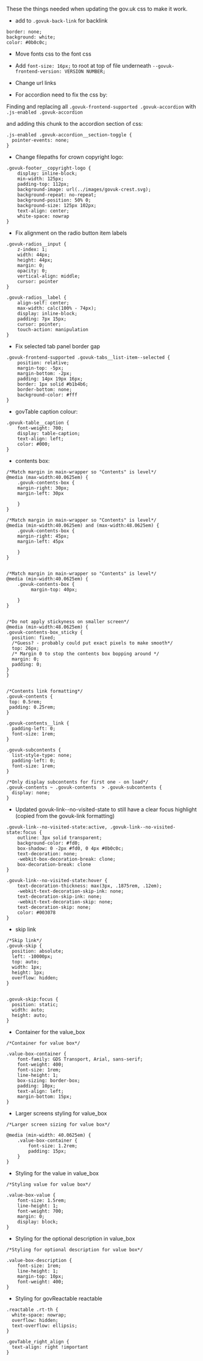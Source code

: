These the things needed when updating the gov.uk css to make it work.

* add to `.govuk-back-link` for backlink
```
border: none;
background: white;
color: #0b0c0c;
```

* Move fonts css to the font css

* Add `font-size: 16px;` to root at top of file underneath `--govuk-frontend-version: VERSION NUMBER;`


* Change url links

* For accordion need to fix the css by:

 Finding and replacing all `.govuk-frontend-supported .govuk-accordion` with `.js-enabled .govuk-accordion`
 
 and adding this chunk to the accordion section of css:
 
```
.js-enabled .govuk-accordion__section-toggle {
  pointer-events: none;
}
```

* Change filepaths for crown copyright logo:
```
.govuk-footer__copyright-logo {
    display: inline-block;
    min-width: 125px;
    padding-top: 112px;
    background-image: url(../images/govuk-crest.svg);
    background-repeat: no-repeat;
    background-position: 50% 0;
    background-size: 125px 102px;
    text-align: center;
    white-space: nowrap
}

```

* Fix alignment on the radio button item labels
```
.govuk-radios__input {
    z-index: 1;
    width: 44px;
    height: 44px;
    margin: 0;
    opacity: 0;
    vertical-align: middle;
    cursor: pointer
}

.govuk-radios__label {
    align-self: center;
    max-width: calc(100% - 74px);
    display: inline-block;
    padding: 7px 15px;
    cursor: pointer;
    touch-action: manipulation
}
```

* Fix selected tab panel border gap
```
.govuk-frontend-supported .govuk-tabs__list-item--selected {
    position: relative;
    margin-top: -5px;
    margin-bottom: -2px;
    padding: 14px 19px 16px;
    border: 1px solid #b1b4b6;
    border-bottom: none;
    background-color: #fff
}
```

* govTable caption colour:

```
.govuk-table__caption {
    font-weight: 700;
    display: table-caption;
    text-align: left;
    color: #000;
}
```

* contents box:

```
/*Match margin in main-wrapper so "Contents" is level*/
@media (max-width:40.0625em) {
    .govuk-contents-box {
    margin-right: 30px;
    margin-left: 30px

    }
}

/*Match margin in main-wrapper so "Contents" is level*/
@media (min-width:40.0625em) and (max-width:48.0625em) {
    .govuk-contents-box {
    margin-right: 45px;
    margin-left: 45px

    }
}


/*Match margin in main-wrapper so "Contents" is level*/
@media (min-width:40.0625em) {
    .govuk-contents-box {
         margin-top: 40px;

    }
}


/*Do not apply stickyness on smaller screen*/
@media (min-width:48.0625em) {
.govuk-contents-box_sticky {
  position: fixed;
  /*Guess? - probably could put exact pixels to make smooth*/
  top: 26px;
  /* Margin 0 to stop the contents box bopping around */
  margin: 0;
  padding: 0;
}
}


/*Contents link formatting*/
.govuk-contents {
 top: 0.5rem;
 padding: 0.25rem;
}

.govuk-contents__link {
  padding-left: 0;
  font-size: 1rem;
}

.govuk-subcontents {
  list-style-type: none;
  padding-left: 0;
  font-size: 1rem;
}

/*Only display subcontents for first one - on load*/
.govuk-contents ~ .govuk-contents  > .govuk-subcontents {
  display: none;
}
```

* Updated govuk-link--no-visited-state to still have a clear focus highlight (copied from the govuk-link formatting)

```
.govuk-link--no-visited-state:active, .govuk-link--no-visited-state:focus {
    outline: 3px solid transparent;
    background-color: #fd0;
    box-shadow: 0 -2px #fd0, 0 4px #0b0c0c;
    text-decoration: none;
    -webkit-box-decoration-break: clone;
    box-decoration-break: clone
}

.govuk-link--no-visited-state:hover {
    text-decoration-thickness: max(3px, .1875rem, .12em);
    -webkit-text-decoration-skip-ink: none;
    text-decoration-skip-ink: none;
    -webkit-text-decoration-skip: none;
    text-decoration-skip: none;
    color: #003078
}
```

* skip link
```
/*Skip link*/
.govuk-skip {
  position: absolute;
  left: -10000px;
  top: auto;
  width: 1px;
  height: 1px;
  overflow: hidden;
}


.govuk-skip:focus {
  position: static;
  width: auto;
  height: auto;
}
```

* Container for the value_box
```
/*Container for value box*/

.value-box-container {
    font-family: GDS Transport, Arial, sans-serif;
    font-weight: 400;
    font-size: 1rem;
    line-height: 1;
    box-sizing: border-box;
    padding: 10px;
    text-align: left;
    margin-bottom: 15px;
}
```

* Larger screens styling for value_box
```
/*Larger screen sizing for value box*/

@media (min-width: 40.0625em) {
    .value-box-container {
        font-size: 1.2rem;
        padding: 15px;
    }
}
```

* Styling for the value in value_box
```
/*Styling value for value box*/

.value-box-value {
    font-size: 1.5rem;
    line-height: 1;
    font-weight: 700;
    margin: 0;
    display: block;
}
```

* Styling for the optional description in value_box
```
/*Styling for optional description for value box*/

.value-box-description {
    font-size: 1rem;
    line-height: 1;
    margin-top: 10px;
    font-weight: 400;
}
```

* Styling for govReactable reactable
```
.reactable .rt-th {
  white-space: nowrap;
  overflow: hidden;
  text-overflow: ellipsis;
}
```

```
.govTable_right_align {
  text-align: right !important
}
```
